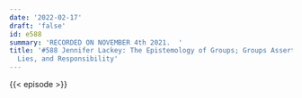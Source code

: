 ```yaml
---
date: '2022-02-17'
draft: 'false'
id: e588
summary: 'RECORDED ON NOVEMBER 4th 2021.  '
title: '#588 Jennifer Lackey: The Epistemology of Groups; Groups Assertions, Groups
  Lies, and Responsibility'
---
```

{{< episode >}}
